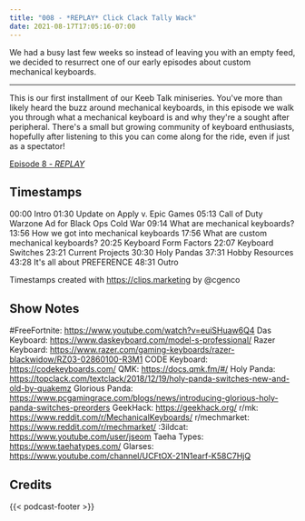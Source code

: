 ```yaml
---
title: "008 - *REPLAY* Click Clack Tally Wack"
date: 2021-08-17T17:05:16-07:00
---
```


We had a busy last few weeks so instead of leaving you with an empty feed, we decided to resurrect one of our early episodes about custom mechanical keyboards.

---
This is our first installment of our Keeb Talk miniseries. You've more than likely heard the buzz around mechanical keyboards, in this episode we walk you through what a mechanical keyboard is and why they're a sought after peripheral. There's a small but growing community of keyboard enthusiasts, hopefully after listening to this you can come along for the ride, even if just as a spectator!

[Episode 8 - *REPLAY*](https://anchor.fm/pubstomp/episodes/Episode-8---REPLAY-Click-Clack-Tally-Wack-e162oqv)

<!--more-->

## Timestamps
00:00 Intro
01:30 Update on Apply v. Epic Games
05:13 Call of Duty Warzone Ad for Black Ops Cold War
09:14 What are mechanical keyboards?
13:56 How we got into mechanical keyboards
17:56 What are custom mechanical keyboards?
20:25 Keyboard Form Factors
22:07 Keyboard Switches
23:21 Current Projects
30:30 Holy Pandas
37:31 Hobby Resources
43:28 It's all about PREFERENCE
48:31 Outro

Timestamps created with https://clips.marketing by @cgenco

## Show Notes
#FreeFortnite: https://www.youtube.com/watch?v=euiSHuaw6Q4
Das Keyboard: https://www.daskeyboard.com/model-s-professional/
Razer Keyboard: https://www.razer.com/gaming-keyboards/razer-blackwidow/RZ03-02860100-R3M1
CODE Keyboard: https://codekeyboards.com/
QMK: https://docs.qmk.fm/#/
Holy Panda: https://topclack.com/textclack/2018/12/19/holy-panda-switches-new-and-old-by-quakemz
Glorious Panda: https://www.pcgamingrace.com/blogs/news/introducing-glorious-holy-panda-switches-preorders
GeekHack: https://geekhack.org/
r/mk: https://www.reddit.com/r/MechanicalKeyboards/
r/mechmarket: https://www.reddit.com/r/mechmarket/
:3ildcat: https://www.youtube.com/user/jseom
Taeha Types: https://www.taehatypes.com/
Glarses: https://www.youtube.com/channel/UCFtOX-21N1earf-K58C7HjQ

## Credits
{{< podcast-footer >}}
